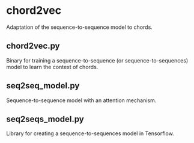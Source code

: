 # chord2vec
Adaptation of the sequence-to-sequence model to chords.

## chord2vec.py
Binary for training a sequence-to-sequence (or sequence-to-sequences) model to learn the context of chords.

## seq2seq_model.py
Sequence-to-sequence model with an attention mechanism.

## seq2seqs_model.py
Library for creating a sequence-to-sequences model in Tensorflow.

